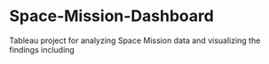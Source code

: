 # Space-Mission-Dashboard
Tableau project for analyzing Space Mission data and visualizing the findings including
